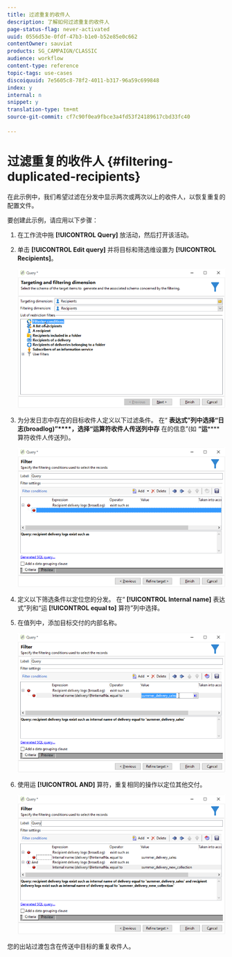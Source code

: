 ```yaml
---
title: 过滤重复的收件人
description: 了解如何过滤重复的收件人
page-status-flag: never-activated
uuid: 0556d53e-0fdf-47b3-b1e0-b52e85e0c662
contentOwner: sauviat
products: SG_CAMPAIGN/CLASSIC
audience: workflow
content-type: reference
topic-tags: use-cases
discoiquuid: 7e5605c8-78f2-4011-b317-96a59c699848
index: y
internal: n
snippet: y
translation-type: tm+mt
source-git-commit: cf7c90f0ea9fbce3a4fd53f24189617cbd33fc40

---
```



# 过滤重复的收件人 {#filtering-duplicated-recipients}

在此示例中，我们希望过滤在分发中显示两次或两次以上的收件人，以恢复重复的配置文件。

要创建此示例，请应用以下步骤：

1. 在工作流中拖 **[!UICONTROL Query]** 放活动，然后打开该活动。
1. 单击 **[!UICONTROL Edit query]** 并将目标和筛选维设置为 **[!UICONTROL Recipients]**。

   ![](assets/query_recipients_1.png)

1. 为分发日志中存在的目标收件人定义以下过滤条件。 在“ **表达式”列中选择“日志(broadlog)”****，选择“运算符收件人传送列中存** 在的信息”(如 **“运****** 算符收件人传送列)。

   ![](assets/query_recipients_2.png)

1. 定义以下筛选条件以定位您的分发。 在“ **[!UICONTROL Internal name]** 表达式”列和“运 **[!UICONTROL equal to]** 算符”列中选择。
1. 在值列中，添加目标交付的内部名称。

   ![](assets/query_recipients_3.png)

1. 使用运 **[!UICONTROL AND]** 算符，重复相同的操作以定位其他交付。

   ![](assets/query_recipients_4.png)

您的出站过渡包含在传送中目标的重复收件人。
